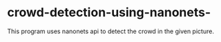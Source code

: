 # crowd-detection-using-nanonets-
This program uses nanonets api to detect the crowd in the given picture. 
